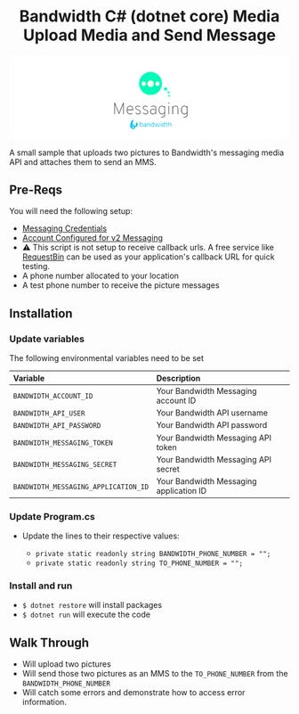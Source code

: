 <div align="center">

# Bandwidth C# (dotnet core) Media Upload Media and Send Message

![BW_Messaging](../../../.readme_images/BW_Messaging.png)

</div>

A small sample that uploads two pictures to Bandwidth's messaging media API and attaches them to send an MMS.

## Pre-Reqs

You will need the following setup:
* [Messaging Credentials](https://dev.bandwidth.com/guides/accountCredentials.html#messaging)
* [Account Configured for v2 Messaging](https://support.bandwidth.com/hc/en-us/articles/360033658613-Messaging-V2-API-Account-Setup-UI-)
* ⚠️ This script is not setup to receive callback urls. A free service like [RequestBin](https://requestbin.com/) can be used as your application's callback URL for quick testing.
* A phone number allocated to your location
* A test phone number to receive the picture messages

## Installation

### Update variables

The following environmental variables need to be set

| Variable                             | Description                             |
|:-------------------------------------|:----------------------------------------|
| `BANDWIDTH_ACCOUNT_ID`               | Your Bandwidth Messaging account ID     |
| `BANDWIDTH_API_USER`                 | Your Bandwidth API username             |
| `BANDWIDTH_API_PASSWORD`             | Your Bandwidth API password             |
| `BANDWIDTH_MESSAGING_TOKEN`          | Your Bandwidth Messaging API token      |
| `BANDWIDTH_MESSAGING_SECRET`         | Your Bandwidth Messaging API secret     |
| `BANDWIDTH_MESSAGING_APPLICATION_ID` | Your Bandwidth Messaging application ID |

### Update Program.cs

* Update the lines to their respective values:

  * `private static readonly string BANDWIDTH_PHONE_NUMBER = "";`
  * `private static readonly string TO_PHONE_NUMBER = "";`

### Install and run

* `$ dotnet restore` will install packages
* `$ dotnet run` will execute the code

## Walk Through

* Will upload two pictures
* Will send those two pictures as an MMS to the `TO_PHONE_NUMBER` from the `BANDWIDTH_PHONE_NUMBER`
* Will catch some errors and demonstrate how to access error information.
